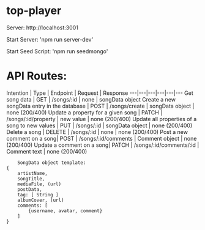 # top-player

Server: http://localhost:3001

Start Server: 'npm run server-dev'

Start Seed Script: 'npm run seedmongo'

# API Routes:
Intention | Type | Endpoint | Request | Response
---|---|---|---|---|---
Get song data | GET | /songs/:id | none | songData object 
Create a new songData entry in the database | POST | /songs/create | songData object | none (200/400)
Update a property for a given song | PATCH | /songs/:id/property | new value | none (200/400)
Update all properties of a song to new values | PUT | /songs/:id | songData object | none (200/400)
Delete a song | DELETE | /songs/:id | none | none (200/400)
Post a new comment on a song| POST | /songs/:id/comments | Comment object | none (200/400) 
Update a comment on a song| PATCH | /songs/:id/comments/:id | Comment text | none (200/400)


        SongData object template:
    {
        artistName,  
        songTitle,  
        mediaFile, (url)  
        postData,  
        tag: [ String ]  
        albumCover, (url)  
        comments: [  
            {username, avatar, comment}
        ]
    }
